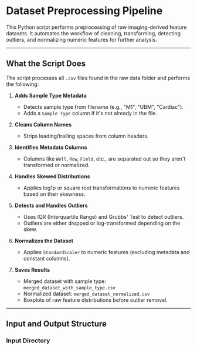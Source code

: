 # Dataset Preprocessing Pipeline

This Python script performs preprocessing of raw imaging-derived feature datasets. It automates the workflow of cleaning, transforming, detecting outliers, and normalizing numeric features for further analysis.

---

## What the Script Does

The script processes all `.csv` files found in the raw data folder and performs the following:

1. **Adds Sample Type Metadata**  
   - Detects sample type from filename (e.g., "M1", "UBM", "Cardiac").
   - Adds a `Sample Type` column if it's not already in the file.

2. **Cleans Column Names**  
   - Strips leading/trailing spaces from column headers.

3. **Identifies Metadata Columns**  
   - Columns like `Well`, `Row`, `Field`, etc., are separated out so they aren't transformed or normalized.

4. **Handles Skewed Distributions**  
   - Applies log1p or square root transformations to numeric features based on their skewness.

5. **Detects and Handles Outliers**  
   - Uses IQR (Interquartile Range) and Grubbs' Test to detect outliers.
   - Outliers are either dropped or log-transformed depending on the skew.

6. **Normalizes the Dataset**  
   - Applies `StandardScaler` to numeric features (excluding metadata and constant columns).

7. **Saves Results**  
   - Merged dataset with sample type: `merged_dataset_with_sample_type.csv`
   - Normalized dataset: `merged_dataset_normalized.csv`
   - Boxplots of raw feature distributions before outlier removal.

---

## Input and Output Structure

### Input Directory
